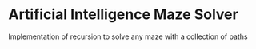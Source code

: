 # Artificial Intelligence Maze Solver
Implementation of recursion to solve any maze with a collection of paths
